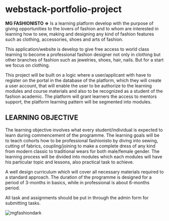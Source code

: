 # webstack-portfolio-project

**MG FASHIONISTO ⇒**  Is a learning platform develop with the purpose of giving opportunities to the lovers of fashion and to whom are interested in learning how to sew, making and designing any kind of fashion features such as clothing, accessories, shoes and arts of fashion.

This application/website is develop to give free access to world class learning to become a professional fashion designer not only in clothing but other branches of fashion such as jewelries, shoes, hair, nails. But for a start we focus on clothing.

This project will be built on a logic where a user/applicant with have to register on the portal in the database of the platform, which they will create a user account, that will enable the user to be authorize to the learning modules and course materials and also to be recognized as a student of the fashion academic. The platform will grant learners the access to mentors support, the platform learning pattern will be segmented into modules.

## LEARNING OBJECTIVE

The learning objective involves what every student/individual is expected to learn during commencement of the programme. The learning goals will be to teach cohorts how to be professional fashionisto by diving into sewing, cutting of fabrics, coupling/joining to make a complete dress of any kind from modern classic to traditional wears for both male/female gender. The learning process will be divided into modules which each modules will have his particular topic and lessons, also practical task to achieve.

A well design curriculum which will cover all necessary materials required to a standard approach. The duration of the programme is designed for a period of 3-months in basics, while in professional is about 6-months period.

All task and assignments should be put in through the admin form for submitting tasks.

![mgfashiondark](https://github.com/MG-Musty/webstack-portfolio-project/assets/106968663/650fb772-be5a-46a5-b28d-13b724d525d9)
